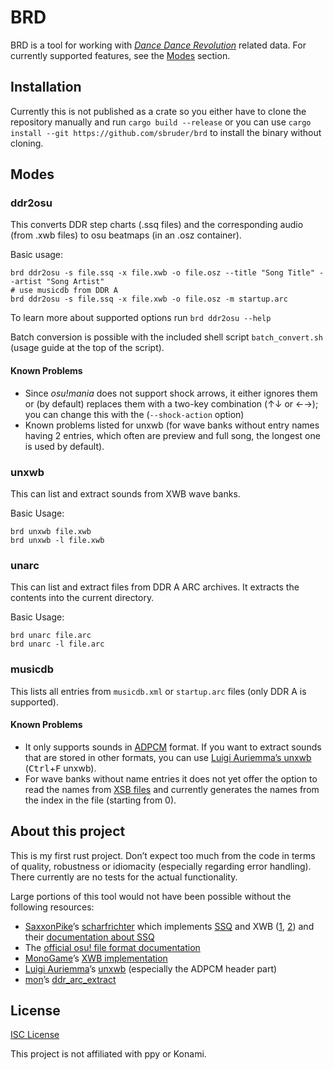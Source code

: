 # BRD

BRD is a tool for working with [*Dance Dance Revolution*][ddr] related data.
For currently supported features, see the [Modes](#modes) section.

## Installation

Currently this is not published as a crate so you either have to clone the
repository manually and run `cargo build --release` or you can use `cargo
install --git https://github.com/sbruder/brd` to install the binary without
cloning.

## Modes

### ddr2osu

This converts DDR step charts (.ssq files) and the corresponding audio (from
.xwb files) to osu beatmaps (in an .osz container).

Basic usage:

```shell
brd ddr2osu -s file.ssq -x file.xwb -o file.osz --title "Song Title" --artist "Song Artist"
# use musicdb from DDR A
brd ddr2osu -s file.ssq -x file.xwb -o file.osz -m startup.arc
```

To learn more about supported options run `brd ddr2osu --help`

Batch conversion is possible with the included shell script `batch_convert.sh`
(usage guide at the top of the script).

#### Known Problems

 * Since *osu!mania* does not support shock arrows, it either ignores them or
   (by default) replaces them with a two-key combination (↑↓ or ←→); you can
   change this with the (`--shock-action` option)
 * Known problems listed for unxwb (for wave banks without entry names having
   2 entries, which often are preview and full song, the longest one is used by
   default).

### unxwb

This can list and extract sounds from XWB wave banks.

Basic Usage:

    brd unxwb file.xwb
    brd unxwb -l file.xwb

### unarc

This can list and extract files from DDR A ARC archives. It extracts the
contents into the current directory.

Basic Usage:

    brd unarc file.arc
    brd unarc -l file.arc

### musicdb

This lists all entries from `musicdb.xml` or `startup.arc` files (only DDR A is
supported).

#### Known Problems

 * It only supports sounds in [ADPCM][ADPCM] format. If you want to extract
   sounds that are stored in other formats, you can use [Luigi Auriemma’s
   unxwb][unxwb] (<kbd>Ctrl</kbd>+<kbd>F</kbd> unxwb).
 * For wave banks without name entries it does not yet offer the option to read
   the names from [XSB files][multimedia.cx-XSB] and currently generates the
   names from the index in the file (starting from 0).

## About this project

This is my first rust project. Don’t expect too much from the code in terms of
quality, robustness or idiomacity (especially regarding error handling). There
currently are no tests for the actual functionality.

Large portions of this tool would not have been possible without the following
resources:

 * [SaxxonPike][SaxxonPike]’s [scharfrichter][scharfrichter] which implements
   [SSQ][scharfrichter-ssq] and XWB ([1][scharfrichter-xwb1],
   [2][scharfrichter-xwb2]) and their [documentation about SSQ][ssq-doc]
 * The [official osu! file format documentation][osu-doc]
 * [MonoGame][MonoGame]’s [XWB implementation][MonoGame-xwb]
 * [Luigi Auriemma][aluigi]’s [unxwb][unxwb] (especially the ADPCM header part)
 * [mon][mon]’s [ddr\_arc\_extract][ddr_arc_extract]

## License

[ISC License](LICENSE)

This project is not affiliated with ppy or Konami.

[ADPCM]: https://en.wikipedia.org/wiki/Adaptive_differential_pulse-code_modulation
[MonoGame-xwb]: https://github.com/MonoGame/MonoGame/blob/develop/MonoGame.Framework/Audio/Xact/WaveBank.cs
[MonoGame]: https://github.com/MonoGame/MonoGame
[SaxxonPike]: https://github.com/SaxxonPike
[aluigi]: http://aluigi.altervista.org/
[ddr]: https://en.wikipedia.org/wiki/Dance_Dance_Revolution
[ddr_arc_extract]: https://github.com/mon/ddr_arc_extract
[mon]: https://github.com/mon
[multimedia.cx-XSB]: https://wiki.multimedia.cx/index.php/XACT#Sound_Banks_.28.xsb.29
[osu!mania]: https://osu.ppy.sh/help/wiki/Game_Modes/osu%21mania
[osu-doc]: https://osu.ppy.sh/help/wiki/osu!_File_Formats/Osu_(file_format)
[scharfrichter-ssq]: https://github.com/SaxxonPike/scharfrichter/blob/master/Scharfrichter/Archives/BemaniSSQ.cs
[scharfrichter-xwb1]: https://github.com/SaxxonPike/scharfrichter/blob/master/Scharfrichter/Archives/MicrosoftXWB.cs
[scharfrichter-xwb2]: https://github.com/SaxxonPike/scharfrichter/blob/master/Scharfrichter/XACT3/Xact3WaveBank.cs
[scharfrichter]: https://github.com/SaxxonPike/scharfrichter
[ssq-doc]: https://github.com/SaxxonPike/rhythm-game-formats/blob/master/ddr/ssq.md
[unxwb]: http://aluigi.altervista.org/papers.htm

